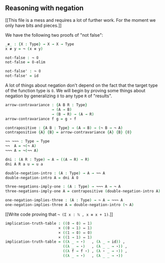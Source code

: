 <!--
```agda
{-# OPTIONS --without-K --safe #-}

module negation where

open import general-notation
open import prelude
```
-->
## Reasoning with negation

[[This file is a mess and requires a lot of further work. For the moment we only have bits and pieces.]]

We have the following two proofs of "not false":

```agda
_≢_ : {X : Type} → X → X → Type
x ≢ y = ¬ (x ≡ y)

not-false : ¬ 𝟘
not-false = 𝟘-elim

not-false' : ¬ 𝟘
not-false' = id

```

A lot of things about negation don't depend on the fact that the target type of the function type is `𝟘`. We will begin by proving some things about negation by generalizing `𝟘` to any type `R` of "results".

```agda
arrow-contravariance : {A B R : Type}
                     → (A → B)
                     → (B → R) → (A → R)
arrow-contravariance f g = g ∘ f

contrapositive : {A B : Type} → (A → B) → (¬ B → ¬ A)
contrapositive {A} {B} = arrow-contravariance {A} {B} {𝟘}
```

```agda
¬¬ ¬¬¬ : Type → Type
¬¬  A = ¬(¬ A)
¬¬¬ A = ¬(¬¬ A)
```
```agda
dni : (A R : Type) → A → ((A → R) → R)
dni A R a u = u a

double-negation-intro : (A : Type) → A → ¬¬ A
double-negation-intro A = dni A 𝟘

three-negations-imply-one : (A : Type) → ¬¬¬ A → ¬ A
three-negations-imply-one A = contrapositive (double-negation-intro A)

one-negation-implies-three : (A : Type) → ¬ A → ¬¬¬ A
one-negation-implies-three A = double-negation-intro (¬ A)


```

[[Write code proving that `¬ (Σ x : ℕ , x ≡ x + 1)`.]]

```agda
implication-truth-table : ((𝟘 → 𝟘) ⇔ 𝟙)
                        × ((𝟘 → 𝟙) ⇔ 𝟙)
                        × ((𝟙 → 𝟘) ⇔ 𝟘)
                        × ((𝟙 → 𝟙) ⇔ 𝟙)
implication-truth-table = ((λ _ → ⋆)   , (λ _ → id)) ,
                          ((λ _ → ⋆)   , (λ _ _ → ⋆)) ,
                          ((λ f → f ⋆) , (λ ⋆ _ → ⋆)) ,
                          ((λ _ → ⋆)   , (λ _ _ → ⋆))
```

